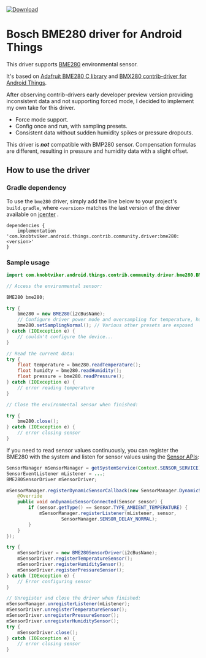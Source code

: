 [ ![Download](https://api.bintray.com/packages/knobtviker/maven/bme280/images/download.svg) ](https://bintray.com/knobtviker/maven/bme280/_latestVersion)

Bosch BME280 driver for Android Things
======================================

This driver supports [BME280](https://www.bosch-sensortec.com/bst/products/all_products/bme280) environmental sensor.

It's based on [Adafruit BME280 C library](https://github.com/adafruit/Adafruit_BME280_Library) and [BMX280 contrib-driver for Android Things](https://github.com/androidthings/contrib-drivers/tree/master/bmx280).
  
After observing contrib-drivers early developer preview version providing inconsistent data and not supporting forced mode,
I decided to implement my own take for this driver.
- Force mode support.
- Config once and run, with sampling presets.
- Consistent data without sudden humidity spikes or pressure dropouts.

This driver is **_not_** compatible with BMP280 sensor.
Compensation formulas are different, resulting in pressure and humidity data with a slight offset.

How to use the driver
---------------------

### Gradle dependency

To use the `bme280` driver, simply add the line below to your project's `build.gradle`,
where `<version>` matches the last version of the driver available on [jcenter](https://bintray.com/knobtviker/maven/bme280) .

```
dependencies {
    implementation 'com.knobtviker.android.things.contrib.community.driver:bme280:<version>'
}
```

### Sample usage

```java
import com.knobtviker.android.things.contrib.community.driver.bme280.BME280;

// Access the environmental sensor:

BME280 bme280;

try {
    bme280 = new BME280(i2cBusName);
    // Configure driver power mode and oversampling for temperature, humidity or pressure,
    bme280.setSamplingNormal(); // Various other presets are exposed
} catch (IOException e) {
    // couldn't configure the device...
}

// Read the current data:
try {
    float temperature = bme280.readTemperature();
    float humidty = bme280.readHumidity();
    float pressure = bme280.readPressure();
} catch (IOException e) {
    // error reading temperature
}

// Close the environmental sensor when finished:

try {
    bme280.close();
} catch (IOException e) {
    // error closing sensor
}
```

If you need to read sensor values continuously, you can register the BME280 with the system and
listen for sensor values using the [Sensor APIs](https://developer.android.com/guide/topics/sensors/sensors_overview):
```java
SensorManager mSensorManager = getSystemService(Context.SENSOR_SERVICE);
SensorEventListener mListener = ...;
BME280SensorDriver mSensorDriver;

mSensorManager.registerDynamicSensorCallback(new SensorManager.DynamicSensorCallback() {
    @Override
    public void onDynamicSensorConnected(Sensor sensor) {
        if (sensor.getType() == Sensor.TYPE_AMBIENT_TEMPERATURE) {
            mSensorManager.registerListener(mListener, sensor,
                    SensorManager.SENSOR_DELAY_NORMAL);
        }
    }
});

try {
    mSensorDriver = new BME280SensorDriver(i2cBusName);
    mSensorDriver.registerTemperatureSensor();
    mSensorDriver.registerHumiditySensor();
    mSensorDriver.registerPressureSensor();
} catch (IOException e) {
    // Error configuring sensor
}

// Unregister and close the driver when finished:
mSensorManager.unregisterListener(mListener);
mSensorDriver.unregisterTemperatureSensor();
mSensorDriver.unregisterPressureSensor();
mSensorDriver.unregisterHumiditySensor();
try {
    mSensorDriver.close();
} catch (IOException e) {
    // error closing sensor
}
```
